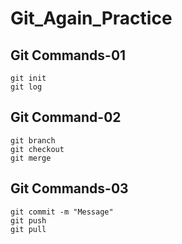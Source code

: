 # Git_Again_Practice

## Git Commands-01
~~~
git init
git log
~~~

## Git Command-02
````
git branch
git checkout
git merge
````
## Git Commands-03
```
git commit -m "Message"
git push
git pull

```
